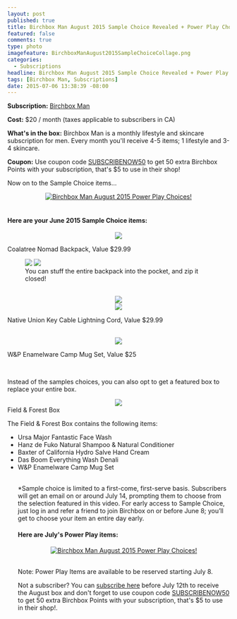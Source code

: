 ```yaml
---
layout: post
published: true
title: Birchbox Man August 2015 Sample Choice Revealed + Power Play Choices
featured: false
comments: true
type: photo
imagefeature: BirchboxManAugust2015SampleChoiceCollage.png
categories: 
  - Subscriptions
headline: Birchbox Man August 2015 Sample Choice Revealed + Power Play Choices
tags: [Birchbox Man, Subscriptions]
date: 2015-07-06 13:38:39 -08:00
---
```


<p><b>Subscription:</b> <a href="https://www.birchbox.com/invite/whatsupmailbox" target="_blank">Birchbox Man</a></p>
<p><b>Cost:</b> $20 / month (taxes applicable to subscribers in CA)</p>
<p><b>What's in the box:</b> Birchbox Man is a monthly lifestyle and skincare subscription for men. Every month you'll receive 4-5 items; 1 lifestyle and 3-4 skincare.</p>
<p><b>Coupon:</b> Use coupon code <a href="https://www.birchbox.com/invite/whatsupmailbox" target="_blank">SUBSCRIBENOW50</a> to get 50 extra Birchbox Points with your subscription, that's $5 to use in their shop!</p>

<p>Now on to the Sample Choice items...</p>
<center><a href="https://www.birchbox.com/invite/whatsupmailbox" target="_blank">
<img src="/images/BirchboxManAugust2015SampleChoiceCollage.jpg" border="0" style="border:none;max-width:100%;" alt="Birchbox Man August 2015 Power Play Choices!" /></a></center>
<br>

<H4>Here are your June 2015 Sample Choice items:</H4>
<center><img src="/images/BirchboxManAugust2015SampleChoiceBackpack.png"></center>
<p>Coalatree Nomad Backpack, Value $29.99</p>
<figure class="half">
      <img src='/images/BirchboxManAugust2015SampleChoiceBackpack2.png'>
      <img src='/images/BirchboxManAugust2015SampleChoiceBackpack3.png'>
      <figcaption>You can stuff the entire backpack into the pocket, and zip it closed!</figcaption>
</figure>
<br>

<center><img src="/images/BirchboxManAugust2015SampleChoiceKey.png"></center>
<center><img src="/images/BirchboxManAugust2015SampleChoiceKey2.png"></center>
<p>Native Union Key Cable Lightning Cord, Value $29.99</p>
<br>

<center><img src="/images/BirchboxManAugust2015SampleChoiceKey.png"></center>
<p>W&P Enamelware Camp Mug Set, Value $25</p>
<br>

<p>Instead of the samples choices, you can also opt to get a featured box to replace your entire box.</p>
<center><img src='/images/BirchboxManAugust2015FieldForestBox.png'></center>
<figcaption>Field & Forest Box</figcaption>

<p>The Field & Forest Box contains the following items:</p>
<ul>
<li>Ursa Major Fantastic Face Wash</li>
<li>Hanz de Fuko Natural Shampoo & Natural Conditioner</li>
<li>Baxter of California Hydro Salve Hand Cream</li>
<li>Das Boom Everything Wash Denali</li>
<li>W&P Enamelware Camp Mug Set</li>
<br>

*Sample choice is limited to a first-come, first-serve basis. Subscribers will get an email on or around July 14, prompting them to choose from the selection featured in this video. For early access to Sample Choice, just log in and refer a friend to join Birchbox on or before June 8; you’ll get to choose your item an entire day early.

<H4>Here are July's Power Play items:</H4>
<center><a href="https://www.birchbox.com/invite/whatsupmailbox" target="_blank">
<img src="/images/BirchboxManAugust2015PowerPlayChoices.png" border="0" style="border:none;max-width:100%;" alt="Birchbox Man August 2015 Power Play Choices!" /></a></center>
<br>

Note: Power Play Items are available to be reserved starting July 8.

<p>Not a subscriber? You can <a href="https://www.birchbox.com/invite/whatsupmailbox">subscribe here</a> before July 12th to receive the August box and don't forget to use coupon code <a href="https://www.birchbox.com/invite/whatsupmailbox" target="_blank">SUBSCRIBENOW50</a> to get 50 extra Birchbox Points with your subscription, that's $5 to use in their shop!.</p>
